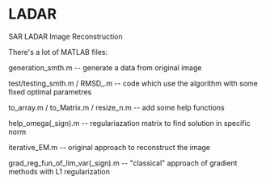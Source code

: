 # LADAR
SAR LADAR Image Reconstruction

There's a lot of MATLAB files:

generation_smth.m -- generate a data from original image

test/testing_smth.m / RMSD_.m -- code which use the algorithm with some fixed optimal parametres

to_array.m / to_Matrix.m / resize_n.m -- add some help functions

help_omega(_sign).m -- regulariazation matrix to find solution in specific norm

iterative_EM.m -- original approach to reconstruct the image

grad_reg_fun_of_lim_var(_sign).m -- "classical" approach of gradient methods with L1 regularization
